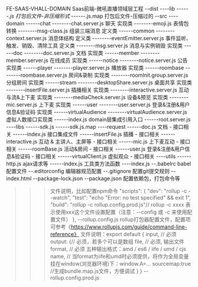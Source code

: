 FE-SAAS-VHALL-DOMAIN Saas前端-微吼直播领域层工程
--dist
----lib
------*.js 打包后文件-非压缩形式
------*.js.map 打包后文件-压缩过的
--src
----domain
------chat
--------chat.server.js 聊天 实现类
--------emoji.js 表情包转换
--------msg-class.js 组装三端消息 定义类
------common
--------context.server.js 消息体结构 定义类
--------eventEmitter.server.js 事件监听、触发、销毁、清除工具 定义类
--------msg.server.js 消息与实例销毁 实现类
------doc
--------doc.server.js 文档 实现类
------member
--------member.server.js 在线成员 实现类
------notice
--------notice.server.js 公告 实现类
------player
--------player.server.js 播放器 实现类
------roombase
--------roombase.server.js 房间&录制 实现类
--------roomInit.group.server.js 分组房间 实现类 
------stream
--------desktopShare.server.js 桌面共享 实现类
--------insertFile.server.js 插播相关 实现类
--------interactive.server.js 互动与流&上下麦 实现类
--------mediaCheck.server.js 设备&预览 实现类
--------mic.server.js 上下麦 实现类
------user
--------user.server.js 登录&注册&用户信息&验证码 实现类
------virtualAudience
--------virtualAudience.server.js 虚拟人数接口实现类
------index.js domain层集成引用入口
------root.server.js
----libs
------sdk.js
------sdk.js.map
----request
------doc.js 文档 - 接口相关
------index.js 接口集成文件
------insertFile.js 插播 - 接口相关
------interactive.js 互动 & 主讲人、主屏等 - 接口相关
------mic.js 上下麦互动 - 接口相关
------roomBase.js 活动&房间 - 接口相关
------user.js 登录&注册&用户信息&验证码 - 接口相关
------virtualClient.js 虚拟观众 - 接口相关
----utils
------http.js ajax请求等
------index.js 工具类方法函数
----index.js
--.babelrc babel配置文件
--.editorconfig 编辑器规范配置
--.gitignore 配置git提交规则
--index.html
--package-lock.json
--package.json 配置依赖包，打包命令等
>>> 文件说明，比如配置npm命令
"scripts": {
    "dev": "rollup -c --watch",
    "test": "echo \"Error: no test specified\" && exit 1",
    "build": "rollup -c rollup.config.prod.js"// rollup -c xxxx 表示使用xxx这个文件设置配置（注意：--config 或 -c 来使用配置文件）
},
--rollup.config.js rollup打包器配置文件，配置项可参考《https://www.rollupjs.com/guide/command-line-reference》
>>> 文件说明：export default {
    input, // 必须
    output: {// 必须，若多个可以是数组
        file, // 必须, 输出文件
        format, // 必须 五种输出格式：amd /  es6 / iife / umd / cjs
        name, // 当format为iife和umd时必须提供，将作为全局变量挂在window(浏览器环境)下：window.A=...
        sourcemap:true  //生成bundle.map.js文件，方便调试
    }
}
--rollup.config.prod.js
